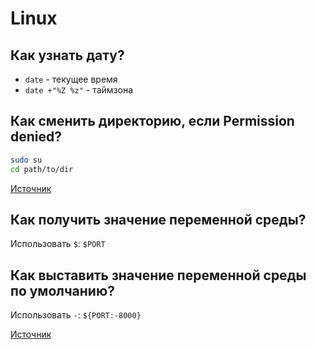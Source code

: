 # Linux

## Как узнать дату?

- `date` - текущее время
- `date +"%Z %z"` - таймзона

## Как сменить директорию, если Permission denied?

```sh
sudo su
cd path/to/dir
```

[Источник](https://stackoverflow.com/questions/8221820/cd-into-directory-without-having-permission)

## Как получить значение переменной среды?

Использовать `$`: `$PORT`

## Как выставить значение переменной среды по умолчанию?

Использовать `-`: `${PORT:-8000}`

[Источник](https://stackoverflow.com/a/2013589/5500609)